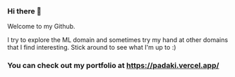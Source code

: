 
### Hi there 👋
Welcome to my Github.

I try to explore the ML domain and sometimes try my hand at other domains that I find interesting.
Stick around to see what I'm up to :)
### You can check out my portfolio at https://padaki.vercel.app/
